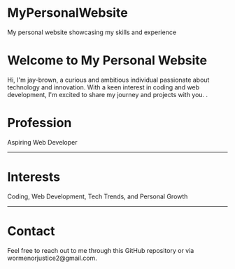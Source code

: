 # MyPersonalWebsite
My personal website showcasing my skills and experience
<!DOCTYPE html>
<html>
<head>
	
</head>
<body>
	<h1>Welcome to My Personal Website</h1>
	<p>Hi, I'm jay-brown, a curious and ambitious individual passionate about technology and innovation. With a keen interest in coding and web development, I'm excited to share my journey and projects with you.
.</p>
	<h1>Profession</h1>
	<p>Aspiring Web Developer</p>
	<hr>
	<h1>Interests</h1>
	<p>Coding, Web Development, Tech Trends, and Personal Growth</p>
	<hr>
	<h1>Contact</h1>
	<p>Feel free to reach out to me through this GitHub repository or via wormenorjustice2@gmail.com.
</p>
</body>
</html>

